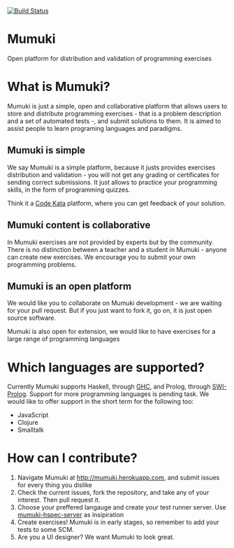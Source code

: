 [![Build Status](https://travis-ci.org/uqbar-project/mumuki.svg?branch=master)](https://travis-ci.org/uqbar-project/mumuki)

Mumuki
======

Open platform for distribution and validation of programming exercises

# What is Mumuki?

Mumuki is just a simple, open and collaborative platform that allows users to store and distribute programming exercises - that is a problem description and a set of automated tests -, and submit solutions to them. It is aimed to assist people to learn programing languages and paradigms.

## Mumuki is simple

We say Mumuki is a simple platform, because it justs provides exercises distribution and validation - you will not get any grading or certificates for sending correct submissions. It just allows to practice your programming skills, in the form of programming quizzes. 

Think it a [Code Kata](http://codekata.com/) platform, where you can get feedback of your solution. 

## Mumuki content is collaborative

In Mumuki exercises are not provided by experts but by the community. There is no distinction between a teacher and a student in Mumuki - anyone can create new exercises. We encourage you to submit your own programming problems.

## Mumuki is an open platform 

We would like you to collaborate on Mumuki development - we are waiting for your pull request. But if you just want to fork it, go on, it is just open source software. 

Mumuki is also open for extension, we would like to have exercises for a large range of programming languages

# Which languages are supported?

Currently Mumuki supports Haskell, through [GHC](https://www.haskell.org/ghc/), and Prolog,
through [SWI-Prolog](http://www.swi-prolog.org/). Support for more programming languages is pending task. We would like to offer support in the short term for the following too: 
 * JavaScript
 * Clojure
 * Smalltalk
 
# How can I contribute?

1. Navigate Mumuki at http://mumuki.herokuapp.com, and submit issues for every thing you dislike
1. Check the current issues, fork the repository, and take any of your interest. Then pull request it.
1. Choose your preffered langauge and create your test runner server. Use [mumuki-hspec-server](https://github.com/uqbar-project/mumuki-hspec-server) as insipiration 
1. Create exercises! Mumuki is in early stages, so remember to add your tests to some SCM. 
1. Are you a UI designer? We want Mumuki to look great. 


